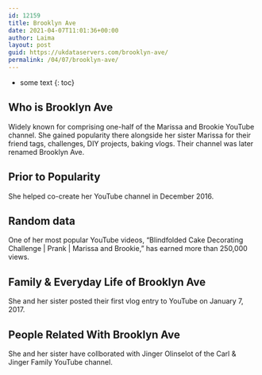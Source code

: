 ```yaml
---
id: 12159
title: Brooklyn Ave
date: 2021-04-07T11:01:36+00:00
author: Laima
layout: post
guid: https://ukdataservers.com/brooklyn-ave/
permalink: /04/07/brooklyn-ave/
---
```


* some text
{: toc}


## Who is Brooklyn Ave
                  
                  
                  
Widely known for comprising one-half of the Marissa and Brookie YouTube channel. She gained popularity there alongside her sister Marissa for their friend tags, challenges, DIY projects, baking vlogs. Their channel was later renamed Brooklyn Ave.
                  
              
            
              
            
                
                
                
## Prior to Popularity
                  
                  
                  
She helped co-create her YouTube channel in December 2016. 
                  
              
            
              
            
                
                
                
## Random data
                  
                  
                  
One of her most popular YouTube videos, &#8220;Blindfolded Cake Decorating Challenge | Prank | Marissa and Brookie,&#8221; has earned more than 250,000 views. 
                  
              
            
              
            
                
                
                
## Family & Everyday Life of Brooklyn Ave
                  
                  
                  
She and her sister posted their first vlog entry to YouTube on January 7, 2017. 
                  
              
            
              
            
                
                
                
## People Related With Brooklyn Ave
                  
                  
                  
She and her sister have collborated with Jinger Olinselot of the Carl & Jinger Family YouTube channel. 
                  
              
            
              
            
                
              
            
              
              
            
            
              
            
          
          
          